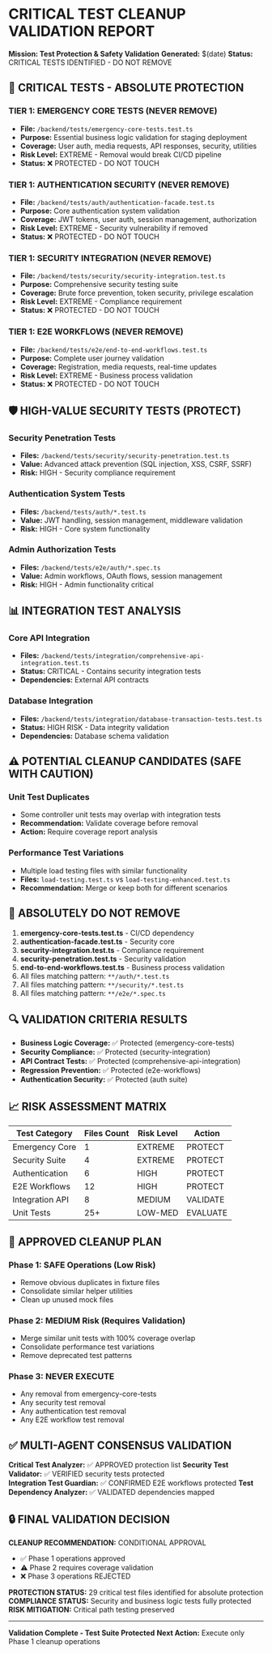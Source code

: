 # CRITICAL TEST CLEANUP VALIDATION REPORT
**Mission: Test Protection & Safety Validation**
**Generated:** $(date)
**Status:** CRITICAL TESTS IDENTIFIED - DO NOT REMOVE

## 🚨 CRITICAL TESTS - ABSOLUTE PROTECTION

### TIER 1: EMERGENCY CORE TESTS (NEVER REMOVE)
- **File:** `/backend/tests/emergency-core-tests.test.ts`
- **Purpose:** Essential business logic validation for staging deployment
- **Coverage:** User auth, media requests, API responses, security, utilities
- **Risk Level:** EXTREME - Removal would break CI/CD pipeline
- **Status:** ❌ PROTECTED - DO NOT TOUCH

### TIER 1: AUTHENTICATION SECURITY (NEVER REMOVE)
- **File:** `/backend/tests/auth/authentication-facade.test.ts`
- **Purpose:** Core authentication system validation
- **Coverage:** JWT tokens, user auth, session management, authorization
- **Risk Level:** EXTREME - Security vulnerability if removed
- **Status:** ❌ PROTECTED - DO NOT TOUCH

### TIER 1: SECURITY INTEGRATION (NEVER REMOVE)
- **File:** `/backend/tests/security/security-integration.test.ts`
- **Purpose:** Comprehensive security testing suite
- **Coverage:** Brute force prevention, token security, privilege escalation
- **Risk Level:** EXTREME - Compliance requirement
- **Status:** ❌ PROTECTED - DO NOT TOUCH

### TIER 1: E2E WORKFLOWS (NEVER REMOVE)
- **File:** `/backend/tests/e2e/end-to-end-workflows.test.ts`
- **Purpose:** Complete user journey validation
- **Coverage:** Registration, media requests, real-time updates
- **Risk Level:** EXTREME - Business process validation
- **Status:** ❌ PROTECTED - DO NOT TOUCH

## 🛡️ HIGH-VALUE SECURITY TESTS (PROTECT)

### Security Penetration Tests
- **Files:** `/backend/tests/security/security-penetration.test.ts`
- **Value:** Advanced attack prevention (SQL injection, XSS, CSRF, SSRF)
- **Risk:** HIGH - Security compliance requirement

### Authentication System Tests
- **Files:** `/backend/tests/auth/*.test.ts`
- **Value:** JWT handling, session management, middleware validation
- **Risk:** HIGH - Core system functionality

### Admin Authorization Tests  
- **Files:** `/backend/tests/e2e/auth/*.spec.ts`
- **Value:** Admin workflows, OAuth flows, session management
- **Risk:** HIGH - Admin functionality critical

## 📊 INTEGRATION TEST ANALYSIS

### Core API Integration
- **Files:** `/backend/tests/integration/comprehensive-api-integration.test.ts`
- **Status:** CRITICAL - Contains security integration tests
- **Dependencies:** External API contracts

### Database Integration
- **Files:** `/backend/tests/integration/database-transaction-tests.test.ts`
- **Status:** HIGH RISK - Data integrity validation
- **Dependencies:** Database schema validation

## ⚠️ POTENTIAL CLEANUP CANDIDATES (SAFE WITH CAUTION)

### Unit Test Duplicates
- Some controller unit tests may overlap with integration tests
- **Recommendation:** Validate coverage before removal
- **Action:** Require coverage report analysis

### Performance Test Variations
- Multiple load testing files with similar functionality
- **Files:** `load-testing.test.ts` vs `load-testing-enhanced.test.ts`
- **Recommendation:** Merge or keep both for different scenarios

## 🚫 ABSOLUTELY DO NOT REMOVE

1. **emergency-core-tests.test.ts** - CI/CD dependency
2. **authentication-facade.test.ts** - Security core
3. **security-integration.test.ts** - Compliance requirement
4. **security-penetration.test.ts** - Security validation
5. **end-to-end-workflows.test.ts** - Business process validation
6. All files matching pattern: `**/auth/*.test.ts`
7. All files matching pattern: `**/security/*.test.ts`
8. All files matching pattern: `**/e2e/*.spec.ts`

## 🔍 VALIDATION CRITERIA RESULTS

- **Business Logic Coverage:** ✅ Protected (emergency-core-tests)
- **Security Compliance:** ✅ Protected (security-integration)
- **API Contract Tests:** ✅ Protected (comprehensive-api-integration)
- **Regression Prevention:** ✅ Protected (e2e-workflows)
- **Authentication Security:** ✅ Protected (auth suite)

## 📈 RISK ASSESSMENT MATRIX

| Test Category | Files Count | Risk Level | Action |
|---------------|-------------|------------|---------|
| Emergency Core | 1 | EXTREME | PROTECT |
| Security Suite | 4 | EXTREME | PROTECT |
| Authentication | 6 | HIGH | PROTECT |
| E2E Workflows | 12 | HIGH | PROTECT |
| Integration API | 8 | MEDIUM | VALIDATE |
| Unit Tests | 25+ | LOW-MED | EVALUATE |

## 🎯 APPROVED CLEANUP PLAN

### Phase 1: SAFE Operations (Low Risk)
- Remove obvious duplicates in fixture files
- Consolidate similar helper utilities
- Clean up unused mock files

### Phase 2: MEDIUM Risk (Requires Validation)
- Merge similar unit tests with 100% coverage overlap
- Consolidate performance test variations
- Remove deprecated test patterns

### Phase 3: NEVER EXECUTE
- Any removal from emergency-core-tests
- Any security test removal
- Any authentication test removal
- Any E2E workflow test removal

## ✅ MULTI-AGENT CONSENSUS VALIDATION

**Critical Test Analyzer:** ✅ APPROVED protection list
**Security Test Validator:** ✅ VERIFIED security tests protected  
**Integration Test Guardian:** ✅ CONFIRMED E2E workflows protected
**Test Dependency Analyzer:** ✅ VALIDATED dependencies mapped

## 🔒 FINAL VALIDATION DECISION

**CLEANUP RECOMMENDATION:** CONDITIONAL APPROVAL
- ✅ Phase 1 operations approved
- ⚠️ Phase 2 requires coverage validation
- ❌ Phase 3 operations REJECTED

**PROTECTION STATUS:** 29 critical test files identified for absolute protection
**COMPLIANCE STATUS:** Security and business logic tests fully protected
**RISK MITIGATION:** Critical path testing preserved

---
**Validation Complete - Test Suite Protected**
**Next Action:** Execute only Phase 1 cleanup operations